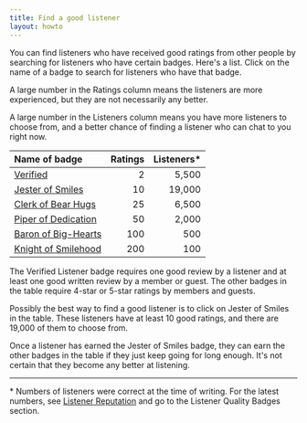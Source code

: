 ```yaml
---
title: Find a good listener
layout: howto
---
```

You can find listeners who have received good ratings from other people by searching for listeners who have certain badges. Here's a list. Click on the name of a badge to search for listeners who have that badge.

A large number in the Ratings column means the listeners are more experienced, but they are not necessarily any better.

A large number in the Listeners column means you have more listeners to choose from, and a better chance of finding a listener who can chat to you right now.

| Name of badge                                                          | Ratings | Listeners* |
|:-----------------------------------------------------------------------|--------:|----------:|
| [Verified](https://www.7cups.com/BrowseListeners/?badge=121)           | 2       | 5,500     |
| [Jester of Smiles](https://www.7cups.com/BrowseListeners/?badge=65)    | 10      | 19,000    |
| [Clerk of Bear Hugs](https://www.7cups.com/BrowseListeners/?badge=66)  | 25      | 6,500     |
| [Piper of Dedication](https://www.7cups.com/BrowseListeners/?badge=67) | 50      | 2,000     |
| [Baron of Big-Hearts](https://www.7cups.com/BrowseListeners/?badge=68) | 100     | 500       |
| [Knight of Smilehood](https://www.7cups.com/BrowseListeners/?badge=69) | 200     | 100       |

The Verified Listener badge requires one good review by a listener and at least one good written review by a member or guest. The other badges in the table require 4-star or 5-star ratings by members and guests.

Possibly the best way to find a good listener is to click on Jester of Smiles in the table. These listeners have at least 10 good ratings, and there are 19,000 of them to choose from.

Once a listener has earned the Jester of Smiles badge, they can earn the other badges in the table if they just keep going for long enough. It's not certain that they become any better at listening.

---
\* Numbers of listeners were correct at the time of writing. For the latest numbers, see [Listener Reputation](https://www.7cups.com/about/faqBadgesCheers.php) and go to the Listener Quality Badges section.
